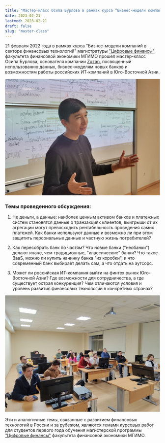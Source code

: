 ```yaml
---
title: "Мастер-класс Осипа Бурлова в рамках курса “Бизнес-модели компаний в секторе финансовых технологий”"
date: 2023-02-21
lastmod: 2023-02-21
draft: false
slug: "master-class"
---
```


21 февраля 2022 года в рамках курса "Бизнес-модели компаний в секторе финансовых технологий" магистратуры ["Цифровые финансы"](https://finec.mgimo.ru/program/masters/digital-finance/) факультета финансовой экономики МГИМО прошел мастер-класс
Осипа Бурлова, основателя компании [Zuzan](https://rb.ru/young/zuzan/), посвященный использованию данных, бизнес-моделям новых банков и возможностям работы российских ИТ-компаний в Юго-Восточной Азии.


![](master_class_1.png)

### Темы проведенного обсуждения:

1. Не деньги, а данные: наиболее ценным активом банков и платежных систем
становятся данные о транзакциях клиентов, выигрыши от их агрегации
могут превосходить рентабельность проведения самих платежей.
Как банки используют данные и возможно ли при этом
защитить персональные данные и частную жизнь потребителей?

2. Как пересобрать банк по частям? Что новые банки ("необанки") делают
иначе, чем традиционные, "классические" банки? Что такое BaaS,
можно ли купить начинку банка "из коробки", и что современный банк выбирает
делать сам, а что отдать на аутсорс.

3. Может ли российская ИТ-компания выйти на финтех рынок Юго-Восточной Азии? Где
возможности для сотрудничества, а где существует острая конкуренция? Чем отличаются
условия и уровень развития финансовых технологий в конкретных странах?

![](master_class_2.png)

Эти и аналогичные темы, связанные с развитием финансовых технологий в России и за рубежом, являются темами курсовых работ для студентов первого года обучения магистерской программы ["Цифровые финансы"](https://finec.mgimo.ru/program/masters/digital-finance/) факультета финансовой экономики МГИМО.
